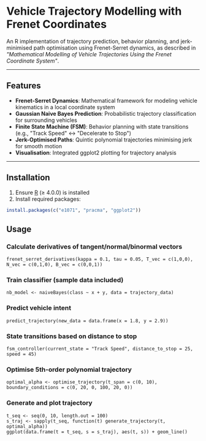 # Vehicle Trajectory Modelling with Frenet Coordinates

An R implementation of trajectory prediction, behavior planning, and jerk-minimised path optimisation using Frenet-Serret dynamics, as described in *"Mathematical Modelling of Vehicle Trajectories Using the Frenet Coordinate System"*.

---

## Features

- **Frenet-Serret Dynamics**: Mathematical framework for modeling vehicle kinematics in a local coordinate system  
- **Gaussian Naive Bayes Prediction**: Probabilistic trajectory classification for surrounding vehicles  
- **Finite State Machine (FSM)**: Behavior planning with state transitions (e.g., "Track Speed" ↔ "Decelerate to Stop")  
- **Jerk-Optimised Paths**: Quintic polynomial trajectories minimising jerk for smooth motion  
- **Visualisation**: Integrated ggplot2 plotting for trajectory analysis  

---

## Installation

1. Ensure [R](https://www.r-project.org/) (≥ 4.0.0) is installed  
2. Install required packages:  
```r
install.packages(c("e1071", "pracma", "ggplot2"))
```


## Usage
### Calculate derivatives of tangent/normal/binormal vectors
```
frenet_serret_derivatives(kappa = 0.1, tau = 0.05, T_vec = c(1,0,0), N_vec = c(0,1,0), B_vec = c(0,0,1))
```

### Train classifier (sample data included)
```
nb_model <- naiveBayes(class ~ x + y, data = trajectory_data)
```

### Predict vehicle intent
```
predict_trajectory(new_data = data.frame(x = 1.8, y = 2.9))
```

### State transitions based on distance to stop
```
fsm_controller(current_state = "Track Speed", distance_to_stop = 25, speed = 45)
```

### Optimise 5th-order polynomial trajectory
```
optimal_alpha <- optimise_trajectory(t_span = c(0, 10), boundary_conditions = c(0, 20, 0, 100, 20, 0))
```

### Generate and plot trajectory
```
t_seq <- seq(0, 10, length.out = 100)
s_traj <- sapply(t_seq, function(t) generate_trajectory(t, optimal_alpha))
ggplot(data.frame(t = t_seq, s = s_traj), aes(t, s)) + geom_line()
```
